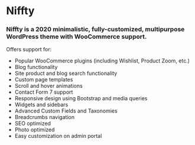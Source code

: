 # Niffty
### Niffty is a 2020 minimalistic, fully-customized, multipurpose WordPress theme with WooCommerce support. 

Offers support for:
* Popular WooCommerce plugins (including Wishlist, Product Zoom, etc.)
* Blog functionality
* Site product and blog search functionality
* Custom page templates
* Scroll and hover animations
* Contact Form 7 support
* Responsive design using Bootstrap and media queries
* Widgets and sidebars
* Advanced Custom Fields and Taxonomies
* Breadcrumbs navigation
* SEO optimized
* Photo optimized
* Easy customization on admin portal
